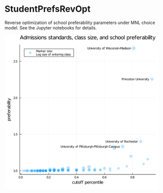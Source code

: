 # StudentPrefsRevOpt

Reverse optimization of school preferability parameters under MNL choice model. See the Jupyter notebooks for details.

![Admissions standards, class size, and school preferability](cutoffs_and_pref.png)